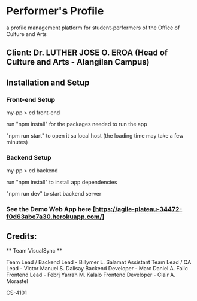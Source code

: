 # Performer's Profile
a profile management platform for student-performers of the Office of Culture and Arts

## Client: Dr. LUTHER JOSE O. EROA (Head of Culture and Arts - Alangilan Campus)

## Installation and Setup
### Front-end Setup

my-pp > cd front-end

run "npm install" for the packages needed to run the app

"npm run start" to open it sa local host (the loading time may take a few minutes)

### Backend Setup

my-pp > cd backend

run "npm install" to install app dependencies

"npm run dev" to start backend server

### See the Demo Web App here [https://agile-plateau-34472-f0d63abe7a30.herokuapp.com/]

## Credits:
** Team VisualSync **

Team Lead / Backend Lead - Billymer L. Salamat
Assistant Team Lead / QA Lead - Victor Manuel S. Dalisay
Backend Developer - Marc Daniel A. Falic
Frontend Lead - Febrj Yarrah M. Kalalo
Frontend Developer - Clair A. Morastel

CS-4101

